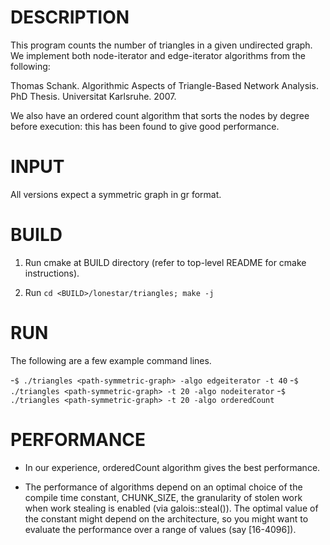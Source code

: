 DESCRIPTION 
===========

This program counts the number of triangles in a given undirected graph. We 
implement both node-iterator and edge-iterator algorithms from the following:

Thomas Schank. Algorithmic Aspects of Triangle-Based Network Analysis. PhD
Thesis. Universitat Karlsruhe. 2007.

We also have an ordered count algorithm that sorts the nodes by degree before
execution: this has been found to give good performance.

INPUT
===========

All versions expect a symmetric graph in gr format.


BUILD
===========

1. Run cmake at BUILD directory (refer to top-level README for cmake instructions).

2. Run `cd <BUILD>/lonestar/triangles; make -j`


RUN
===========

The following are a few example command lines.

-`$ ./triangles <path-symmetric-graph> -algo edgeiterator -t 40`
-`$ ./triangles <path-symmetric-graph> -t 20 -algo nodeiterator`
-`$ ./triangles <path-symmetric-graph> -t 20 -algo orderedCount`


PERFORMANCE
===========

- In our experience, orderedCount algorithm gives the best performance.

- The performance of algorithms depend on an optimal choice of the compile 
time constant, CHUNK_SIZE, the granularity of stolen work when work stealing is 
enabled (via galois::steal()). The optimal value of the constant might depend on 
the architecture, so you might want to evaluate the performance over a range of 
values (say [16-4096]).
